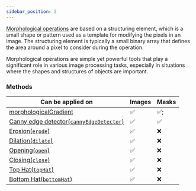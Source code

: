 ```yaml
---
sidebar_position: 2
---
```


[Morphological operations](../../Glossary.md#morphology 'internal link on morphology') are based on a structuring element, which is a small shape or pattern used as a template for modifying the pixels in an image. The structuring element is typically a small binary array that defines the area around a pixel to consider during the operation.

Morphological operations are simple yet powerful tools that play a significant role in various image processing tasks, especially in situations where the shapes and structures of objects are important.

### Methods

| Can be applied on                                                                                             | Images  | Masks    |
| ------------------------------------------------------------------------------------------------------------- | ------- | -------- |
| [morphologicalGradient](./Morphological%20Gradient.md 'internal link on morphologicalGradient')               | &#9989; | &#9989;; |
| [Canny edge detector(`cannyEdgeDetector`)](./Canny%20Edge%20Detector.md 'internal link on cannyEdgeDetector') | &#9989; | &#9989;  |
| [Erosion(`erode`)](./Erosion.md 'internal link on erode')                                                     | &#9989; | &#10060; |
| [Dilation(`dilate`)](./Dilation.md 'internal link on dilate')                                                 | &#9989; | &#10060; |
| [Opening(`open`)](./Opening.md 'internal link on open')                                                       | &#9989; | &#10060; |
| [Closing(`close`)](./Closing.md 'internal link on close')                                                     | &#9989; | &#10060; |
| [Top Hat(`topHat`)](./Top%20Hat 'internal link on topHat')                                                    | &#9989; | &#10060; |
| [Bottom Hat(`bottomHat`)](./Bottom%20Hat 'internal link on bottomHat')                                        | &#9989; | &#10060; |
